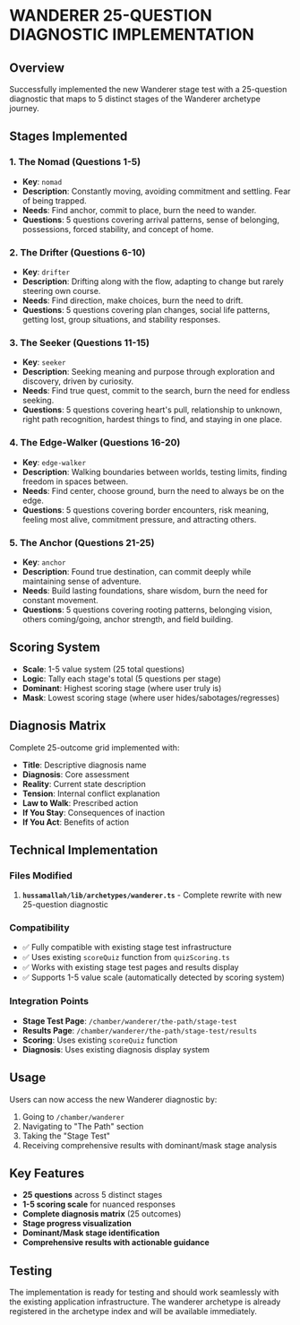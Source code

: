 # WANDERER 25-QUESTION DIAGNOSTIC IMPLEMENTATION

## Overview
Successfully implemented the new Wanderer stage test with a 25-question diagnostic that maps to 5 distinct stages of the Wanderer archetype journey.

## Stages Implemented

### 1. The Nomad (Questions 1-5)
- **Key**: `nomad`
- **Description**: Constantly moving, avoiding commitment and settling. Fear of being trapped.
- **Needs**: Find anchor, commit to place, burn the need to wander.
- **Questions**: 5 questions covering arrival patterns, sense of belonging, possessions, forced stability, and concept of home.

### 2. The Drifter (Questions 6-10)
- **Key**: `drifter`
- **Description**: Drifting along with the flow, adapting to change but rarely steering own course.
- **Needs**: Find direction, make choices, burn the need to drift.
- **Questions**: 5 questions covering plan changes, social life patterns, getting lost, group situations, and stability responses.

### 3. The Seeker (Questions 11-15)
- **Key**: `seeker`
- **Description**: Seeking meaning and purpose through exploration and discovery, driven by curiosity.
- **Needs**: Find true quest, commit to the search, burn the need for endless seeking.
- **Questions**: 5 questions covering heart's pull, relationship to unknown, right path recognition, hardest things to find, and staying in one place.

### 4. The Edge-Walker (Questions 16-20)
- **Key**: `edge-walker`
- **Description**: Walking boundaries between worlds, testing limits, finding freedom in spaces between.
- **Needs**: Find center, choose ground, burn the need to always be on the edge.
- **Questions**: 5 questions covering border encounters, risk meaning, feeling most alive, commitment pressure, and attracting others.

### 5. The Anchor (Questions 21-25)
- **Key**: `anchor`
- **Description**: Found true destination, can commit deeply while maintaining sense of adventure.
- **Needs**: Build lasting foundations, share wisdom, burn the need for constant movement.
- **Questions**: 5 questions covering rooting patterns, belonging vision, others coming/going, anchor strength, and field building.

## Scoring System
- **Scale**: 1-5 value system (25 total questions)
- **Logic**: Tally each stage's total (5 questions per stage)
- **Dominant**: Highest scoring stage (where user truly is)
- **Mask**: Lowest scoring stage (where user hides/sabotages/regresses)

## Diagnosis Matrix
Complete 25-outcome grid implemented with:
- **Title**: Descriptive diagnosis name
- **Diagnosis**: Core assessment
- **Reality**: Current state description
- **Tension**: Internal conflict explanation
- **Law to Walk**: Prescribed action
- **If You Stay**: Consequences of inaction
- **If You Act**: Benefits of action

## Technical Implementation

### Files Modified
1. **`hussamallah/lib/archetypes/wanderer.ts`** - Complete rewrite with new 25-question diagnostic

### Compatibility
- ✅ Fully compatible with existing stage test infrastructure
- ✅ Uses existing `scoreQuiz` function from `quizScoring.ts`
- ✅ Works with existing stage test pages and results display
- ✅ Supports 1-5 value scale (automatically detected by scoring system)

### Integration Points
- **Stage Test Page**: `/chamber/wanderer/the-path/stage-test`
- **Results Page**: `/chamber/wanderer/the-path/stage-test/results`
- **Scoring**: Uses existing `scoreQuiz` function
- **Diagnosis**: Uses existing diagnosis display system

## Usage
Users can now access the new Wanderer diagnostic by:
1. Going to `/chamber/wanderer`
2. Navigating to "The Path" section
3. Taking the "Stage Test"
4. Receiving comprehensive results with dominant/mask stage analysis

## Key Features
- **25 questions** across 5 distinct stages
- **1-5 scoring scale** for nuanced responses
- **Complete diagnosis matrix** (25 outcomes)
- **Stage progress visualization**
- **Dominant/Mask stage identification**
- **Comprehensive results with actionable guidance**

## Testing
The implementation is ready for testing and should work seamlessly with the existing application infrastructure. The wanderer archetype is already registered in the archetype index and will be available immediately. 